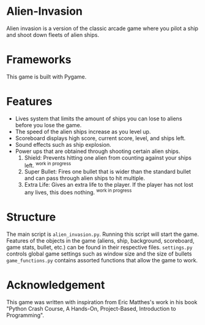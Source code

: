 # Alien-Invasion
Alien invasion is a version of the classic arcade game where you pilot a ship and shoot down fleets of alien ships.
# Frameworks
This game is built with Pygame.
# Features
* Lives system that limits the amount of ships you can lose to aliens before you lose the game.
* The speed of the alien ships increase as you level up.
* Scoreboard displays high score, current score, level, and ships left.
* Sound effects such as ship explosion.
* Power ups that are obtained through shooting certain alien ships. 
  1. Shield: Prevents hitting one alien from counting against your ships left. <sup> work in progress </sup>
  2. Super Bullet: Fires one bullet that is wider than the standard bullet and can pass through alien ships to hit multiple. 
  3. Extra Life: Gives an extra life to the player. If the player has not lost any lives, this does nothing. <sup> work in progress </sup>
# Structure
The main script is `alien_invasion.py`. Running this script will start the game.
Features of the objects in the game (aliens, ship, background, scoreboard, game stats, bullet, etc.) can be found in their respective files.
`settings.py` controls global game settings such as window size and the size of bullets
`game_functions.py` contains assorted functions that allow the game to work.
# Acknowledgement
This game was written with inspiration from Eric Matthes's work in his book "Python Crash Course, A Hands-On, Project-Based, Introduction to Programming".
